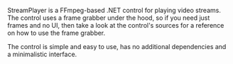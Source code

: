 StreamPlayer is a FFmpeg-based .NET control for playing video streams. The control uses a frame grabber under the hood, so if you need just frames and no UI, then take a look at the control's sources for a reference on how to use the frame grabber.  

The control is simple and easy to use, has no additional dependencies and a minimalistic interface.